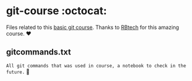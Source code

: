 # git-course :octocat:

Files related to this [basic git course](https://www.youtube.com/playlist?list=PLInBAd9OZCzzHBJjLFZzRl6DgUmOeG3H0). Thanks to [RBtech](https://www.youtube.com/user/RBTechinfo) for this amazing course. :heart:

## gitcommands.txt
`All git commands that was used in course, a notebook to check in the future.` :notebook: